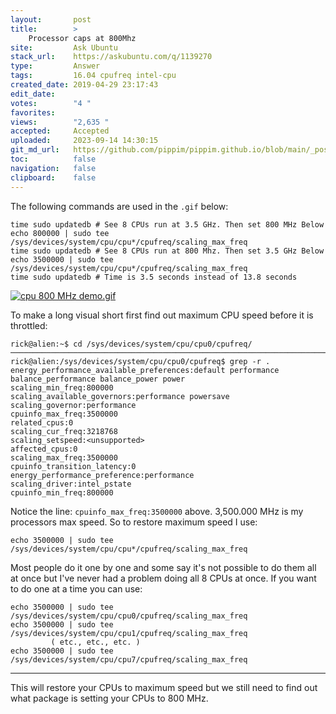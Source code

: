 ```yaml
---
layout:       post
title:        >
    Processor caps at 800Mhz
site:         Ask Ubuntu
stack_url:    https://askubuntu.com/q/1139270
type:         Answer
tags:         16.04 cpufreq intel-cpu
created_date: 2019-04-29 23:17:43
edit_date:    
votes:        "4 "
favorites:    
views:        "2,635 "
accepted:     Accepted
uploaded:     2023-09-14 14:30:15
git_md_url:   https://github.com/pippim/pippim.github.io/blob/main/_posts/2019/2019-04-29-Processor-caps-at-800Mhz.md
toc:          false
navigation:   false
clipboard:    false
---
```


The following commands are used in the `.gif` below:

``` 
time sudo updatedb # See 8 CPUs run at 3.5 GHz. Then set 800 MHz Below
echo 800000 | sudo tee /sys/devices/system/cpu/cpu*/cpufreq/scaling_max_freq
time sudo updatedb # See 8 CPUs run at 800 Mhz. Then set 3.5 GHz Below
echo 3500000 | sudo tee /sys/devices/system/cpu/cpu*/cpufreq/scaling_max_freq
time sudo updatedb # Time is 3.5 seconds instead of 13.8 seconds
```

[![cpu 800 MHz demo.gif][1]][1]

To make a long visual short first find out maximum CPU speed before it is throttled:

``` 
rick@alien:~$ cd /sys/devices/system/cpu/cpu0/cpufreq/
───────────────────────────────────────────────────────────────────────────────────────────
rick@alien:/sys/devices/system/cpu/cpu0/cpufreq$ grep -r .
energy_performance_available_preferences:default performance balance_performance balance_power power 
scaling_min_freq:800000
scaling_available_governors:performance powersave
scaling_governor:performance
cpuinfo_max_freq:3500000
related_cpus:0
scaling_cur_freq:3218768
scaling_setspeed:<unsupported>
affected_cpus:0
scaling_max_freq:3500000
cpuinfo_transition_latency:0
energy_performance_preference:performance
scaling_driver:intel_pstate
cpuinfo_min_freq:800000
```

Notice the line: `cpuinfo_max_freq:3500000` above. 3,500.000 MHz is my processors max speed. So to restore maximum speed I use:

``` 
echo 3500000 | sudo tee /sys/devices/system/cpu/cpu*/cpufreq/scaling_max_freq
```

Most people do it one by one and some say it's not possible to do them all at once but I've never had a problem doing all 8 CPUs at once. If you want to do one at a time you can use:

``` 
echo 3500000 | sudo tee /sys/devices/system/cpu/cpu0/cpufreq/scaling_max_freq
echo 3500000 | sudo tee /sys/devices/system/cpu/cpu1/cpufreq/scaling_max_freq
         ( etc., etc., etc. )
echo 3500000 | sudo tee /sys/devices/system/cpu/cpu7/cpufreq/scaling_max_freq
```


----------

This will restore your CPUs to maximum speed but we still need to find out what package is setting your CPUs to 800 MHz.

  [1]: https://i.stack.imgur.com/uvime.gif
